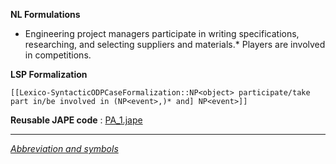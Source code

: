 __NL Formulations__ 



* Engineering project managers participate in writing specifications, researching, and selecting suppliers and materials.* Players are involved in competitions.


  

__LSP Formalization__ 




```
[[Lexico-SyntacticODPCaseFormalization::NP<object> participate/take part in/be involved in (NP<event>,)* and] NP<event>]]

```


__Reusable JAPE code__ 
 :
 [PA\_1.jape](../../images/d/dc/PA_1.jape "PA 1.jape") 





---



_[Abbreviation and symbols](../../Community/LSPSymbols "Community:LSPSymbols")_